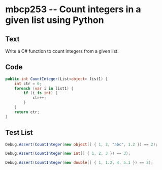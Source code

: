 # mbcp253 -- Count integers in a given list using Python

## Text

Write a C# function to count integers from a given list.

## Code

```csharp
public int CountInteger(List<object> list1) {
    int ctr = 0;
    foreach (var i in list1) {
        if (i is int) {
            ctr++;
        }
    }
    return ctr;
}
```

## Test List

```csharp
Debug.Assert(CountInteger(new object[] { 1, 2, "abc", 1.2 }) == 2);
```

```csharp
Debug.Assert(CountInteger(new int[] { 1, 2, 3 }) == 3);
```

```csharp
Debug.Assert(CountInteger(new double[] { 1, 1.2, 4, 5.1 }) == 2);
```
